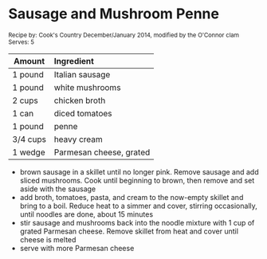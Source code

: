 # Sausage and Mushroom Penne

<small>Recipe by: Cook's Country December/January 2014, modified by the O'Connor clam</small>
<small>Serves: 5</small>

| Amount   | Ingredient              |
| -------- | :---------------------- |
| 1 pound  | Italian sausage         |
| 1 pound  | white mushrooms         |
| 2 cups   | chicken broth           |
| 1 can    | diced tomatoes          |
| 1 pound  | penne                   |
| 3/4 cups | heavy cream             |
| 1 wedge  | Parmesan cheese, grated |

- brown sausage in a skillet until no longer pink. Remove sausage and add sliced mushrooms. Cook until beginning to brown, then remove and set aside with the sausage
- add broth, tomatoes, pasta, and cream to the now-empty skillet and bring to a boil. Reduce heat to a simmer and cover, stirring occasionally, until noodles are done, about 15 minutes
- stir sausage and mushrooms back into the noodle mixture with 1 cup of grated Parmesan cheese. Remove skillet from heat and cover until cheese is melted
- serve with more Parmesan cheese